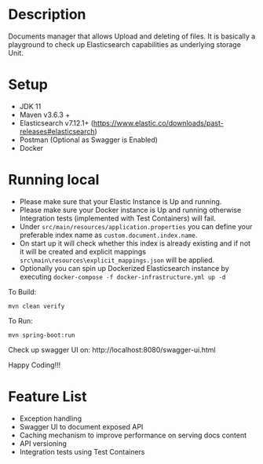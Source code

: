 # Description
Documents manager that allows Upload and deleting of files. It is basically a playground to check up Elasticsearch capabilities as underlying storage Unit.

# Setup
- JDK 11
- Maven v3.6.3 +  
- Elasticsearch v7.12.1+ (https://www.elastic.co/downloads/past-releases#elasticsearch)
- Postman (Optional as Swagger is Enabled)
- Docker

# Running local
 - Please make sure that your Elastic Instance is Up and running.
 - Please make sure your Docker instance is Up and running otherwise Integration tests (implemented with Test Containers) will fail.   
 - Under `src/main/resources/application.properties` you can define your preferable index name as `custom.document.index.name`. 
 - On start up it will check whether this index is already existing and if not it will be created and explicit mappings `src\main\resources\explicit_mappings.json` will be applied. 
 - Optionally you can spin up Dockerized Elasticsearch instance by executing `docker-compose -f docker-infrastructure.yml up -d`

To Build:
````
mvn clean verify
````
To Run:
````
mvn spring-boot:run
````
Check up swagger UI on: http://localhost:8080/swagger-ui.html

Happy Coding!!!

# Feature List
- Exception handling
- Swagger UI to document exposed API
- Caching mechanism to improve performance on serving docs content
- API versioning
- Integration tests using Test Containers